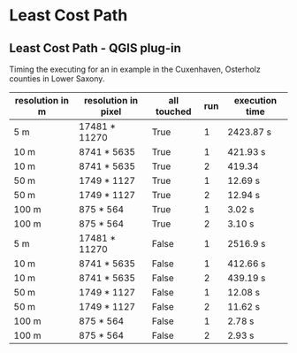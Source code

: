 # Least Cost Path
## Least Cost Path  - QGIS  plug-in
Timing the executing for an in example in the Cuxenhaven, Osterholz counties in Lower Saxony.

| resolution in m | resolution in pixel | all touched | run | execution time |
|-----------------|---------------------|-------------|-----|----------------|
| 5 m             | 17481 * 11270       | True        | 1   | 2423.87 s      |
| 10 m            | 8741 * 5635         | True        | 1   | 421.93 s       |
| 10 m            | 8741 * 5635         | True        | 2   | 419.34         |
| 50 m            | 1749 * 1127         | True        | 1   | 12.69 s        |
| 50 m            | 1749 * 1127         | True        | 2   | 12.94 s        |
| 100 m           | 875 * 564           | True        | 1   | 3.02 s         | 
| 100 m           | 875 * 564           | True        | 2   | 3.10 s         |
| 5 m             | 17481 * 11270       | False       | 1   | 2516.9 s       |
| 10 m            | 8741 * 5635         | False       | 1   | 412.66 s       |
| 10 m            | 8741 * 5635         | False       | 2   | 439.19 s       |
| 50 m            | 1749 * 1127         | False       | 1   | 12.08 s        |
| 50 m            | 1749 * 1127         | False       | 2   | 11.62 s        |
| 100 m           | 875 * 564           | False       | 1   | 2.78 s         | 
| 100 m           | 875 * 564           | False       | 2   | 2.93 s         | 
